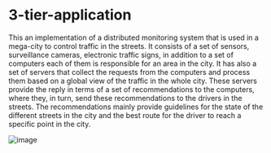 # 3-tier-application

This an implementation of a distributed monitoring system that is used in a mega-city to control traffic in the streets. It consists of a set of sensors, surveillance cameras, electronic traffic signs, in addition to a set of computers each of them is responsible for an
area in the city. It has also a set of servers that collect the requests from the computers and process
them based on a global view of the traffic in the whole city. These servers provide the reply in terms
of a set of recommendations to the computers, where they, in turn, send these recommendations to
the drivers in the streets. The recommendations mainly provide guidelines for the state of the
different streets in the city and the best route for the driver to reach a specific point in the city.


![image](https://user-images.githubusercontent.com/54520113/139940104-277f0633-906c-4314-ae8c-34daaa961d98.png)
